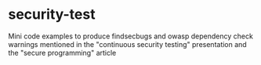 # security-test

Mini code examples to produce findsecbugs and owasp dependency check warnings
mentioned in the "continuous security testing" presentation and the "secure programming" article

